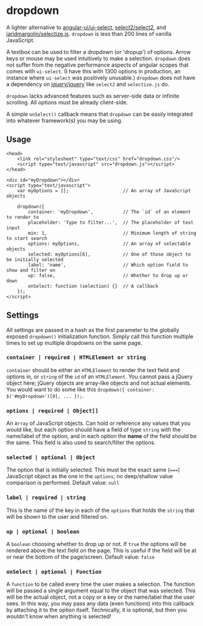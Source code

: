 # dropdown

A lighter alternative to [angular-ui/ui-select](https://github.com/angular-ui/ui-select),
[select2/select2](https://github.com/select2/select2), and
[jaridmargolin/selectize.js](https://github.com/jaridmargolin/selectize.js).
`dropdown` is less than 200 lines of vanilla JavaScript.

A textbox can be used to filter a dropdown (or 'dropup') of options. Arrow keys or mouse may be used
intuitively to make a selection. `dropdown` does not suffer from the negative performance aspects of
angular scopes that comes with `ui-select`. (I have this with 1300 options in production,
an instance where `ui-select` was positively unusable.) `dropdown` does not have a dependency
on [jquery/jquery](https://github.com/jquery/jquery) like `select2` and `selectize.js` do.

`dropdown` lacks advanced features such as server-side data or infinite scrolling. All options
must be already client-side.

A simple `onSelect()` callback means that `dropdown` can be easily integrated into whatever framework(s)
you may be using.

## Usage

```
<head>
    <link rel="stylesheet" type="text/css" href="dropdown.css"/>
    <script type="text/javascript" src="dropdown.js"></script>
</head>
```

```
<div id="myDropdown"></div>
<script type="text/javascript">
    var myOptions = [];                    // An array of JavaScript objects

    dropdown({
        container: 'myDropdown',           // The `id` of an element to render to
        placeholder: 'Type to filter...',  // The placeholder of text input
        min: 1,                            // Minimum length of string to start search
        options: myOptions,                // An array of selectable objects
        selected: myOptions[6],            // One of those object to be initially selected
        label: 'name',                     // Which option field to show and filter on
        up: false,                         // Whether to drop up or down
        onSelect: function (selection) {}  // A callback
    });
</script>
```

## Settings

All settings are passed in a hash as the first parameter to the globally exposed `dropdown()`
initialization function. Simply call this function multiple times to set up multiple
dropdowns on the same page.

### `container | required | HTMLElement or string`

`container` should be either an `HTMLElement` to render the text field and options in,
or `string` of the `id` of an `HTMLElement`. You cannot pass a jQuery object here; jQuery
objects are array-like objects and not actual elements. You would want to do some like this
`dropdown({ container: $('#myDropdown')[0], ... });`.

### `options | required | Object[]`

An `Array` of JavaScript objects. Can hold or reference any values that you would like,
but each option should have a field of type `string` with the name/label of the option,
and in each option the **name** of the field should be the same. This field is also used
to search/filter the options.

### `selected | optional | Object`

The option that is initially selected. This must be the exact same (`===`) JavaScript object
as the one in the `options`; no deep/shallow value comparison is performed. Default value:
`null`

### `label | required | string`

This is the name of the key in each of the `options` that holds the `string` that will be
shown to the user and filtered on.

### `up | optional | boolean`

A `boolean` choosing whether to drop up or not. If `true` the options will be rendered above
the text field on the page. This is useful if the field will be at or near the bottom of the
page/screen. Default value: `false`

### `onSelect | optional | Function`

A `function` to be called every time the user makes a selection. The function will be passed a
single argument equal to the object that was selected. This will be the actual object, not
a copy or a key or the name/label that the user sees. In this way, you may pass any data
(even functions) into this callback by attaching it to the option itself. Technically, it is
optional, but then you wouldn't know when anything is selected!
